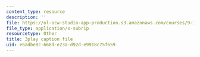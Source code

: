 ```yaml
---
content_type: resource
description: ''
file: https://ol-ocw-studio-app-production.s3.amazonaws.com/courses/9-14-brain-structure-and-its-origins-spring-2014/e6adbe8c668de23ad92de9918c75f659_555112.srt
file_type: application/x-subrip
resourcetype: Other
title: 3play caption file
uid: e6adbe8c-668d-e23a-d92d-e9918c75f659
---
```

